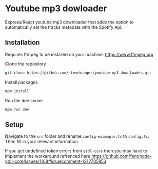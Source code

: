 # Youtube mp3 dowloader

Express/React youtube mp3 downloader that adds the option to automatically set the tracks metadata with the Spotify Api.

## Installation

Requires ffmpeg to be installed on your machine. https://www.ffmpeg.org

Clone the repository

```bash
git clone https://github.com/stevekanger/youtube-mp3-downloader.git

```

Install packages

```bash
npm install

```

Run the dev server

```bash
npm run dev

```

## Setup

Navigate to the `src` folder and rename `config-exameple.ts` to `config.ts`. Then fill in your relevant information.

If you get undefined token errors from `ytdl-core` then you may have to implement the workaround refrenced here https://github.com/fent/node-ytdl-core/issues/1108#issuecomment-1212705953
